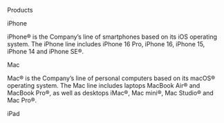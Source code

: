 Products

iPhone

iPhone®  is  the  Company’s  line  of  smartphones  based  on  its  iOS  operating  system.  The  iPhone  line  includes  iPhone  16  Pro,
iPhone 16, iPhone 15, iPhone 14 and iPhone SE®.

Mac

Mac®  is  the  Company’s  line  of  personal  computers  based  on  its  macOS®  operating  system.  The  Mac  line  includes  laptops
MacBook Air® and MacBook Pro®, as well as desktops iMac®, Mac mini®, Mac Studio® and Mac Pro®.

iPad